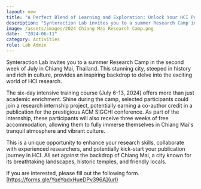 ```yaml
---
layout: new
title: "A Perfect Blend of Learning and Exploration: Unlock Your HCI Potential in Our Research Camp in Chiang Mai this Summer"
description: "Synteraction Lab invites you to a summer Research Camp in the second week of July in Chiang Mai, Thailand."
image: /assets/images/2024 Chiang Mai Research Camp.png
date:  "2024-06-11"
category: Activities
role: Lab Admin
---
```

Synteraction Lab invites you to a summer Research Camp in the second week of July in Chiang Mai, Thailand. This stunning city, steeped in history and rich in culture, provides an inspiring backdrop to delve into the exciting world of HCI research.

The six-day intensive training course (July 6-13, 2024) offers more than just academic enrichment. Shine during the camp, selected participants could join a research internship project, potentially earning a co-author credit in a publication for the prestigious ACM SIGCHI conference. As part of the internship, these participants will also receive three weeks of free accommodation, allowing them to fully immerse themselves in Chiang Mai's tranquil atmosphere and vibrant culture.

This is a unique opportunity to enhance your research skills, collaborate with experienced researchers, and potentially kick-start your publication journey in HCI. All set against the backdrop of Chiang Mai, a city known for its breathtaking landscapes, historic temples, and friendly locals.

If you are interested, please fill out the following form. [https://forms.gle/YqeYqdxHueDPv396A](url)
